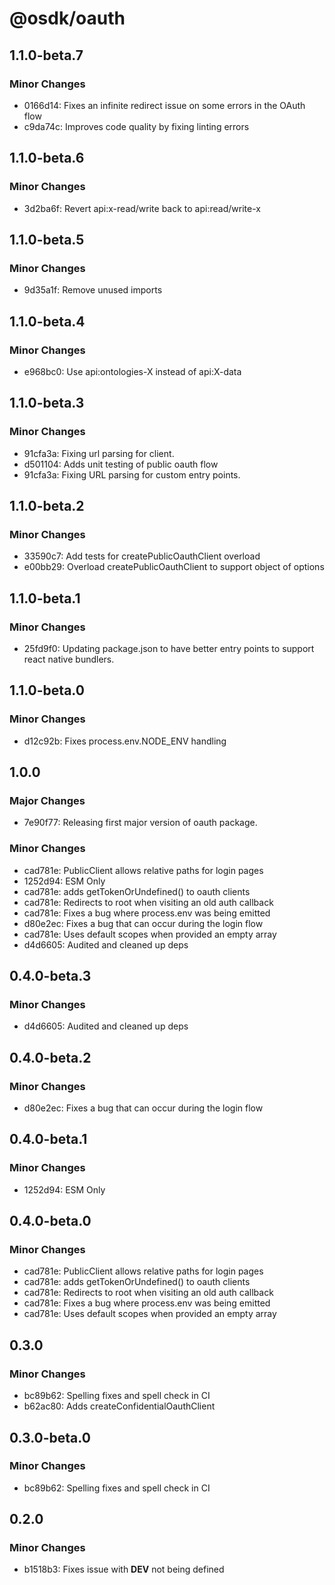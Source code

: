 # @osdk/oauth

## 1.1.0-beta.7

### Minor Changes

- 0166d14: Fixes an infinite redirect issue on some errors in the OAuth flow
- c9da74c: Improves code quality by fixing linting errors

## 1.1.0-beta.6

### Minor Changes

- 3d2ba6f: Revert api:x-read/write back to api:read/write-x

## 1.1.0-beta.5

### Minor Changes

- 9d35a1f: Remove unused imports

## 1.1.0-beta.4

### Minor Changes

- e968bc0: Use api:ontologies-X instead of api:X-data

## 1.1.0-beta.3

### Minor Changes

- 91cfa3a: Fixing url parsing for client.
- d501104: Adds unit testing of public oauth flow
- 91cfa3a: Fixing URL parsing for custom entry points.

## 1.1.0-beta.2

### Minor Changes

- 33590c7: Add tests for createPublicOauthClient overload
- e00bb29: Overload createPublicOauthClient to support object of options

## 1.1.0-beta.1

### Minor Changes

- 25fd9f0: Updating package.json to have better entry points to support react native bundlers.

## 1.1.0-beta.0

### Minor Changes

- d12c92b: Fixes process.env.NODE_ENV handling

## 1.0.0

### Major Changes

- 7e90f77: Releasing first major version of oauth package.

### Minor Changes

- cad781e: PublicClient allows relative paths for login pages
- 1252d94: ESM Only
- cad781e: adds getTokenOrUndefined() to oauth clients
- cad781e: Redirects to root when visiting an old auth callback
- cad781e: Fixes a bug where process.env was being emitted
- d80e2ec: Fixes a bug that can occur during the login flow
- cad781e: Uses default scopes when provided an empty array
- d4d6605: Audited and cleaned up deps

## 0.4.0-beta.3

### Minor Changes

- d4d6605: Audited and cleaned up deps

## 0.4.0-beta.2

### Minor Changes

- d80e2ec: Fixes a bug that can occur during the login flow

## 0.4.0-beta.1

### Minor Changes

- 1252d94: ESM Only

## 0.4.0-beta.0

### Minor Changes

- cad781e: PublicClient allows relative paths for login pages
- cad781e: adds getTokenOrUndefined() to oauth clients
- cad781e: Redirects to root when visiting an old auth callback
- cad781e: Fixes a bug where process.env was being emitted
- cad781e: Uses default scopes when provided an empty array

## 0.3.0

### Minor Changes

- bc89b62: Spelling fixes and spell check in CI
- b62ac80: Adds createConfidentialOauthClient

## 0.3.0-beta.0

### Minor Changes

- bc89b62: Spelling fixes and spell check in CI

## 0.2.0

### Minor Changes

- b1518b3: Fixes issue with **DEV** not being defined
